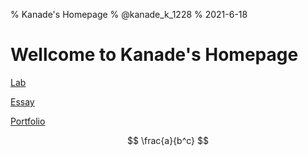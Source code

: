% Kanade's Homepage
% @kanade_k_1228
% 2021-6-18

# Wellcome to Kanade's Homepage

[Lab](./Lab/)

[Essay](./Essay/)

[Portfolio](./Portfolio/)

$$
\frac{a}{b^c}
$$